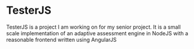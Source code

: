 TesterJS
========

TesterJS is a project I am working on for my senior project.  It is a small scale implementation of an adaptive assessment engine in NodeJS with a reasonable frontend written using AngularJS
